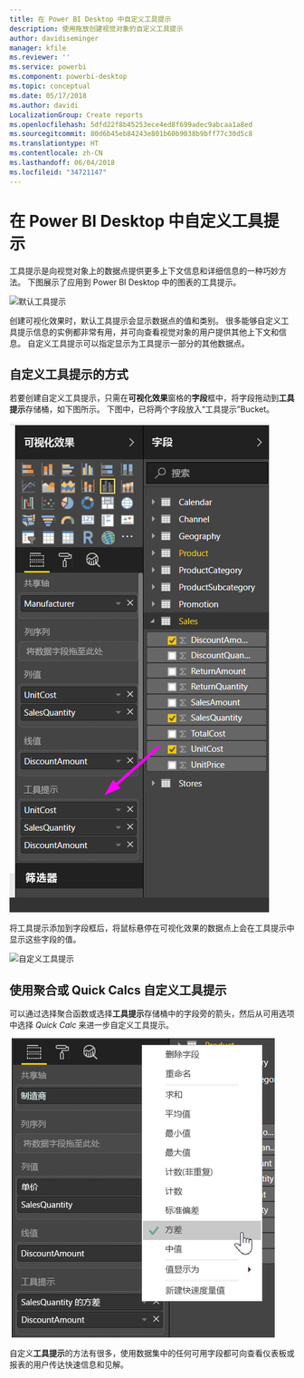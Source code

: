 ```yaml
---
title: 在 Power BI Desktop 中自定义工具提示
description: 使用拖放创建视觉对象的自定义工具提示
author: davidiseminger
manager: kfile
ms.reviewer: ''
ms.service: powerbi
ms.component: powerbi-desktop
ms.topic: conceptual
ms.date: 05/17/2018
ms.author: davidi
LocalizationGroup: Create reports
ms.openlocfilehash: 5dfd22f8b45253ece4ed8f699adec9abcaa1a8ed
ms.sourcegitcommit: 80d6b45eb84243e801b60b9038b9bff77c30d5c8
ms.translationtype: HT
ms.contentlocale: zh-CN
ms.lasthandoff: 06/04/2018
ms.locfileid: "34721147"
---
```

# <a name="customizing-tooltips-in-power-bi-desktop"></a>在 Power BI Desktop 中自定义工具提示
工具提示是向视觉对象上的数据点提供更多上下文信息和详细信息的一种巧妙方法。 下图展示了应用到 Power BI Desktop 中的图表的工具提示。

![默认工具提示](media/desktop-custom-tooltips/custom-tooltips-1.png)

创建可视化效果时，默认工具提示会显示数据点的值和类别。 很多能够自定义工具提示信息的实例都非常有用，并可向查看视觉对象的用户提供其他上下文和信息。 自定义工具提示可以指定显示为工具提示一部分的其他数据点。

## <a name="how-to-customize-tooltips"></a>自定义工具提示的方式
若要创建自定义工具提示，只需在**可视化效果**窗格的**字段**框中，将字段拖动到**工具提示**存储桶，如下图所示。 下图中，已将两个字段放入“工具提示”Bucket。

![添加工具提示字段](media/desktop-custom-tooltips/custom-tooltips-2.png)

将工具提示添加到字段框后，将鼠标悬停在可视化效果的数据点上会在工具提示中显示这些字段的值。

![自定义工具提示](media/desktop-custom-tooltips/custom-tooltips-3.png)

## <a name="customizing-tooltips-with-aggregation-or-quick-calcs"></a>使用聚合或 Quick Calcs 自定义工具提示
可以通过选择聚合函数或选择**工具提示**存储桶中的字段旁的箭头，然后从可用选项中选择 *Quick Calc* 来进一步自定义工具提示。

![通过快速计算编写工具提示](media/desktop-custom-tooltips/custom-tooltips-4.png)

自定义**工具提示**的方法有很多，使用数据集中的任何可用字段都可向查看仪表板或报表的用户传达快速信息和见解。

